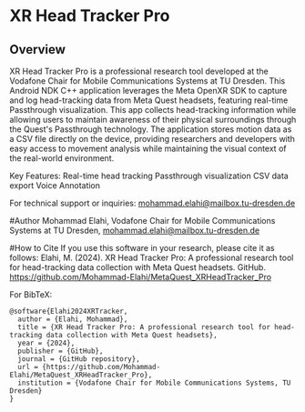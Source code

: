 
# XR Head Tracker Pro 

## Overview
XR Head Tracker Pro is a professional research tool developed at the Vodafone Chair for Mobile Communications Systems at TU Dresden. This Android NDK C++ application leverages the Meta OpenXR SDK to capture and log head-tracking data from Meta Quest headsets, featuring real-time Passthrough visualization. This app collects head-tracking information while allowing users to maintain awareness of their physical surroundings through the Quest's Passthrough technology. The application stores motion data as a CSV file directly on the device, providing researchers and developers with easy access to movement analysis while maintaining the visual context of the real-world environment.

Key Features:
Real-time head tracking 
Passthrough visualization 
CSV data export
Voice Annotation

For technical support or inquiries:
mohammad.elahi@mailbox.tu-dresden.de

#Author
Mohammad Elahi, Vodafone Chair for Mobile Communications Systems at TU Dresden, mohammad.elahi@mailbox.tu-dresden.de

#How to Cite
If you use this software in your research, please cite it as follows:
Elahi, M. (2024). XR Head Tracker Pro: A professional research tool for head-tracking data collection with Meta Quest headsets. GitHub. https://github.com/Mohammad-Elahi/MetaQuest_XRHeadTracker_Pro

For BibTeX:

```
@software{Elahi2024XRTracker,
  author = {Elahi, Mohammad},
  title = {XR Head Tracker Pro: A professional research tool for head-tracking data collection with Meta Quest headsets},
  year = {2024},
  publisher = {GitHub},
  journal = {GitHub repository},
  url = {https://github.com/Mohammad-Elahi/MetaQuest_XRHeadTracker_Pro},
  institution = {Vodafone Chair for Mobile Communications Systems, TU Dresden}
}
